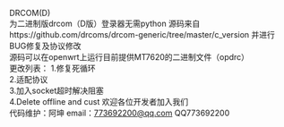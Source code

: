DRCOM(D)  
为二进制版drcom（D版）登录器无需python 
源码来自https://github.com/drcoms/drcom-generic/tree/master/c_version 并进行BUG修复及协议修改  
源码可以在openwrt上运行目前提供MT7620的二进制文件（opdrc）  
更改列表： 
1.修复死循环  
2.适配协议  
3.加入socket超时解决阻塞  
4.Delete offline and cust 
欢迎各位开发者加入我们  
代码维护：阿坤 email：773692200@qq.com QQ773692200  
